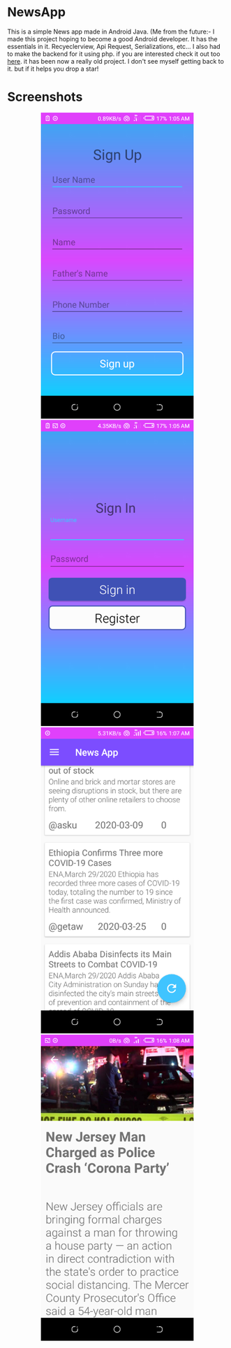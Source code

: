 # NewsApp
This is a simple News app made in Android Java. (Me from the future:- I made this project hoping to become
a good Android developer. It has the essentials in it. Recyeclerview, Api Request, Serializations, etc...
I also had to make the backend for it using php. if you are interested check it out too [here](https://github.com/YohannesTz/newsapp-backend). it has been now a really old project. 
I don't see myself getting back to it. but if it helps you drop a star!

# Screenshots
<p align="center">
  <img src="/screenshot/Screenshot_1.png" width="350" title="ScreenShot" alt="accessibility text">
  <img src="/screenshot/Screenshot_2.png" width="350" title="ScreenShot" alt="accessibility text">
  <img src="/screenshot/Screenshot_3.png" width="350" title="ScreenShot" alt="accessibility text">
  <img src="/screenshot/Screenshot_4.png" width="350" title="ScreenShot" alt="accessibility text">
</p>
